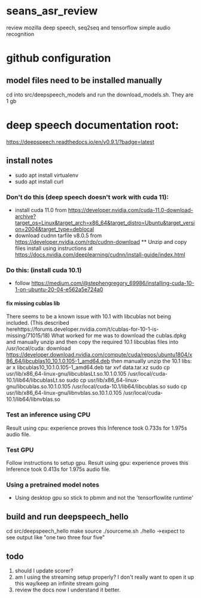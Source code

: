 # seans_asr_review
review mozilla deep speech, seq2seq and tensorflow simple audio recognition

# github configuration

## model files need to be installed manually
cd into src/deepspeech_models and run the download_models.sh.  They are 1 gb

# deep speech documentation root:
https://deepspeech.readthedocs.io/en/v0.9.1/?badge=latest

## install notes
* sudo apt install virtualenv
* sudo apt install curl

### Don't do this (deep speech doesn't work with cuda 11):
* install cuda 11.0 from https://developer.nvidia.com/cuda-11.0-download-archive?target_os=Linux&target_arch=x86_64&target_distro=Ubuntu&target_version=2004&target_type=deblocal
* download cudnn tarfile v8.0.5 from https://developer.nvidia.com/rdp/cudnn-download
** Unzip and copy files install using instructions at https://docs.nvidia.com/deeplearning/cudnn/install-guide/index.html

### Do this: (install cuda 10.1)
* follow https://medium.com/@stephengregory_69986/installing-cuda-10-1-on-ubuntu-20-04-e562a5e724a0


#### fix missing cublas lib
There seems to be a known issue with 10.1 with libcublas not being included. (This described herehttps://forums.developer.nvidia.com/t/cublas-for-10-1-is-missing/71015/18)
What worked for me was to download the cublas.dpkg and manually unzip and then copy the required 10.1 libcublas files into /usr/local/cuda:
download https://developer.download.nvidia.com/compute/cuda/repos/ubuntu1804/x86_64/libcublas10_10.1.0.105-1_amd64.deb
then manually unzip the 10.1 libs:
ar x libcublas10_10.1.0.105-1_amd64.deb
tar xvf data.tar.xz
sudo cp usr/lib/x86_64-linux-gnu/libcublasLt.so.10.1.0.105 /usr/local/cuda-10.1/lib64/libcublasLt.so
sudo cp usr/lib/x86_64-linux-gnu/libcublas.so.10.1.0.105 /usr/local/cuda-10.1/lib64/libcublas.so
sudo cp usr/lib/x86_64-linux-gnu/libnvblas.so.10.1.0.105 /usr/local/cuda-10.1/lib64/libnvblas.so

### Test an inference using CPU
Result using cpu:
experience proves this 
Inference took 0.733s for 1.975s audio file.

### Test GPU
Follow instructions to setup gpu.
Result using gpu:
experience proves this
Inference took 0.413s for 1.975s audio file.

### Using a pretrained model notes
* Using desktop gpu so stick to pbmm and not the 'tensorflowlite runtime'

## build and run deepspeech_hello 
cd src/deepspeech_hello
make
source ./sourceme.sh
./hello
->expect to see output like "one two three four five"

## todo
1. should I update scorer?
2. am I using the streaming setup properly? I don't really want to open it
   up this way/keep an infinite stream going
3. review the docs now I understand it better.
